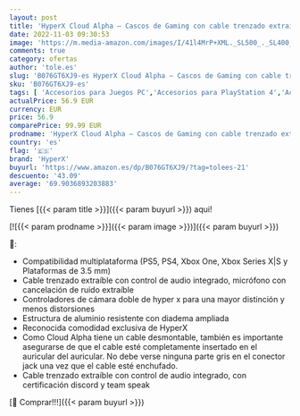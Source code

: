 ```yaml
---
layout: post
title: 'HyperX Cloud Alpha – Cascos de Gaming con cable trenzado extraíble  compatibles con PS4  Xbox One y platformas de 3.5 mm  Color Rojo/Negro'
date: 2022-11-03 09:30:53
image: 'https://m.media-amazon.com/images/I/41l4MrP+XML._SL500_._SL400_.jpg'
comments: true
category: ofertas
author: 'tole.es'
slug: 'B076GT6XJ9-es HyperX Cloud Alpha – Cascos de Gaming con cable trenzado...'
sku: 'B076GT6XJ9-es'
tags: [ 'Accesorios para Juegos PC','Accesorios para PlayStation 4','Accesorios para Xbox','Auriculares gaming con micrófono para PlayStation 4','Auriculares para equipo de audio','Auriculares y accesorios','Electrónica','Hardware y juegos para PlayStation 4','Juegos y Accesorios para PC','Sistemas heredados','Sistemas heredados de Xbox','Videojuegos','Xbox: Juegos, consolas y accesorios','hyperx','ps4','xbox','🇪🇸', ]
actualPrice: 56.9 EUR
currency: EUR
price: 56.9
comparePrice: 99.99 EUR
prodname: 'HyperX Cloud Alpha – Cascos de Gaming con cable trenzado extraíble  compatibles con PS4  Xbox One y platformas de 3.5 mm  Color Rojo/Negro'
country: 'es'
flag: '🇪🇸'
brand: 'HyperX'
buyurl: 'https://www.amazon.es/dp/B076GT6XJ9/?tag=tolees-21'
descuento: '43.09'
average: '69.9036893203883'
---
```


Tienes [{{< param title >}}]({{< param buyurl >}}) aqui!

[![{{< param prodname >}}]({{< param image >}})]({{< param buyurl >}})

🔎:

- Compatibilidad multiplataforma (PS5, PS4, Xbox One, Xbox Series X|S y Plataformas de 3.5 mm)
- Cable trenzado extraíble con control de audio integrado, micrófono con cancelación de ruido extraíble
- Controladores de cámara doble de hyper x para una mayor distinción y menos distorsiones
- Estructura de aluminio resistente con diadema ampliada
- Reconocida comodidad exclusiva de HyperX
- Como Cloud Alpha tiene un cable desmontable, también es importante asegurarse de que el cable esté completamente insertado en el auricular del auricular. No debe verse ninguna parte gris en el conector jack una vez que el cable esté enchufado.
- Cable trenzado extraíble con control de audio integrado, con certificación discord y team speak

[🛒 Comprar!!!]({{< param buyurl >}})
